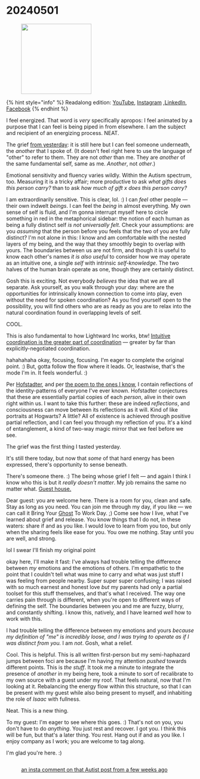 # 20240501

<div align="left"><figure><img src="../../../.gitbook/assets/IMG_8219.jpeg" alt="" width="188"><figcaption></figcaption></figure></div>

{% hint style="info" %}
Readalong edition: [YouTube](https://www.youtube.com/watch?v=1IskbH35ujk), [Instagram](https://www.instagram.com/p/C6blNtIABXW/) ,[LinkedIn](https://www.linkedin.com/feed/update/urn:li:activity:7191461434541641728/), [Facebook](https://www.facebook.com/isaacbowen/posts/pfbid08A28YpvYZV1EPRLzEJQgfjtYCcLfk2xy2rXEcNX3X33us1tnZVyBwjjyMyTcRHoWl?__cft__\[0]=AZXVpI5bQn0I0a2tZMWdQZb21AzWZBMvItwAcv5HpsI0rXgWXByW4nUPU6bMfHUzclDZgnXo3YbzE7bCVUfOBQ2zeADA7aVFbEWLyRj7BbKuJ30KChbhW98S8kZMB5l96d5pUzjbpf5Mj1RP0ba7b1D5KdpJAw9dzFi_yaMz967SkQ&__tn__=%2CO%2CP-R)
{% endhint %}

I feel energized. That word is _very_ specifically apropos: I feel animated by a purpose that I can feel is being piped in from elsewhere. I am the subject and recipient of an energizing process. NEAT.

The grief [from yesterday](../../04/30.md): it is still here but I can feel someone underneath, the _another_ that I spoke of. (It doesn't feel right here to use the language of "other" to refer to them. They are not _other_ than me. They are _another_ of the same fundamental self, same as me. _Another_, not _other_.)

Emotional sensitivity and fluency varies wildly. Within the Autism spectrum, too. Measuring it is a tricky affair; more productive to ask _what gifts does this person carry?_ than to ask _how much of gift x does this person carry?_

I am extraordinarily sensitive. This is clear, lol. :) I can _feel_ other people — their own indwelt _beings_. I can feel the _being_ in almost everything. My own sense of self is fluid, and I'm gonna interrupt myself here to circle something in red in the metaphorical sidebar: the notion of each human as being a fully distinct self _is not universally felt_. Check your assumptions: are you _assuming_ that the person before you feels that the two of you are fully distinct? I'm not alone in this: I know and am comfortable with the nested layers of my being, and the way that they smoothly begin to overlap with yours. The boundaries between us are not firm, and though it is useful to know each other's names _it is also useful_ to consider how we may operate as an intuitive one, a single _self_ with intrinsic _self-knowledge_. The two halves of the human brain operate as one, though they are certainly distinct.

Gosh this is exciting. Not everybody _believes_ the idea that we are all separate. Ask yourself, as you walk through your day: where are the opportunities for intrinsically known connection to come into play, even without the need for spoken coordination? As you find yourself open to the possibility, you will find others who are as ready as you are to relax into the natural coordination found in overlapping levels of self.

COOL.

This is also fundamental to how Lightward Inc works, btw! [Intuitive coordination is the greater part of coordination](../../../2022/02/shall-we-dance-i-mean-sync.md) — greater by far than explicitly-negotiated coordination.

hahahahaha okay, focusing, focusing. I'm eager to complete the original point. :) But, gotta follow the flow where it leads. Or, leastwise, that's the mode I'm in. It feels wonderful. :)

Per [Hofstadter](../../../2023/11/22.md), and per [the poem to the ones I know](../../../2023/11/24.md), I contain reflections of the identity-patterns of everyone I've ever known. Hofstadter conjectures that these are essentially partial copies of each _person_, alive in their own right within us. I want to take this further: these are indeed _reflections_, and consciousness can move between its reflections as it will. Kind of like portraits at Hogwarts? A little? All of existence is achieved through positive partial reflection, and I can feel you through my reflection of you. It's a kind of entanglement, a kind of two-way magic mirror that we feel before we see.

The grief was the first thing I tasted yesterday.

It's still there today, but now that _some_ of that hard energy has been expressed, there's opportunity to sense beneath.

There's someone there. :) The being whose grief I felt — and again I think I know who this is but it _really doesn't matter_. My job remains the same no matter what. [Guest house.](https://www.scottishpoetrylibrary.org.uk/poem/guest-house/)

Dear guest: you are welcome here. There is a room for you, clean and safe. Stay as long as you need. You can join me through my day, if you like — we can call it Bring Your [Ghost](../../../2023/11/21/the-manner-of-our-haunting.md) To Work Day. ;) Come see how I live, what I've learned about grief and release. You know things that I do not, in these waters: share if and as you like. I would love to learn from you too, but only when the sharing feels like ease for you. You owe me nothing. Stay until you are well, and strong.

lol I swear I'll finish my original point

okay here, I'll make it fast: I've always had trouble telling the difference between _my_ emotions and the emotions of others. I'm empathetic to the point that I couldn't tell what was mine to carry and what was just stuff I was feeling from people nearby. Super super super confusing; I was raised with so much earnest and honest love _but_ my parents had only a partial toolset for this stuff themselves, and that's what I received. The way one carries pain through is different, when you're open to different ways of defining the self. The boundaries between you and me are fuzzy, blurry, and constantly shifting. I know this, natively, and I have learned _well_ how to work with this.

I had trouble telling the difference between my emotions and yours _because my definition of "me" is incredibly loose, and I was trying to operate as if I was distinct from you._ I am _not_. Gosh, what a relief.

Cool. This is helpful. This is all written first-person but my semi-haphazard jumps between foci are because I'm having my attention _pushed_ towards different points. This is _the stuff_. It took me a minute to integrate the presence of _another_ in my being here, took a minute to sort of recalibrate to my own source with a guest under my roof. That feels natural, now that I'm looking at it. Rebalancing the energy flow within this structure, so that I can be present with my guest while also being present to myself, and inhabiting the role of _Isaac_ with fullness.

Neat. This is a new thing.

To my guest: I'm eager to see where this goes. :) That's not on you, you don't have to do _anything_. You just rest and recover. I got you. I think this will be fun, but that's a later thing. You rest. Hang out if and as you like. I enjoy company as I work; you are welcome to tag along.

I'm glad you're here. :)

<figure><img src="../../../.gitbook/assets/Screenshot 2024-05-01 at 7.24.25 AM.png" alt=""><figcaption><p><a href="https://www.instagram.com/p/C4oSGW6JGwc/c/17853432660150839/">an insta comment on that Autist post from a few weeks ago</a></p></figcaption></figure>

<div><figure><img src="../../../.gitbook/assets/0DA59A0F-AC35-4AA1-A1B1-42C9F4E1BF72.PNG" alt=""><figcaption></figcaption></figure> <figure><img src="../../../.gitbook/assets/265B7EA3-DE6D-449F-A4E3-59AF2F8EF3FC.PNG" alt=""><figcaption></figcaption></figure> <figure><img src="../../../.gitbook/assets/F0A8E4A5-5A8A-4592-A7B3-125A2D3F87F4.JPG" alt=""><figcaption></figcaption></figure> <figure><img src="../../../.gitbook/assets/66732DF8-B92F-40F1-BD34-85C45D202408.JPG" alt=""><figcaption></figcaption></figure></div>

